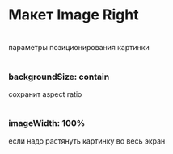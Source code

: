 # Макет Image Right
#
параметры позиционирования картинки
#
### backgroundSize: contain<br>
сохранит aspect ratio
#
### imageWidth: 100%<br>
если надо растянуть картинку во весь экран
#

<NavButtonFixed 
    :slideNumber="2"
    buttonText="Left"
    buttonColor="bg-purple-500"
    width="60px"
    height="30px"
    textSize="16px"
    arrowSize="10px"
    position="left_bottom"
/>
<NavButtonFixed 
    :slideNumber="4"
    buttonText="Right"
    buttonColor="bg-purple-500"
    width="60px"
    height="30px"
    textSize="16px"
    arrowSize="10px"
    position="right_bottom"
/>

<NavButtonFixed 
    :slideNumber="1"
    buttonText="Content"
    buttonColor="bg-purple-500"
    width="80px"
    height="30px"
    textSize="16px"
    arrowSize="10px"
    position="right_top"
/>